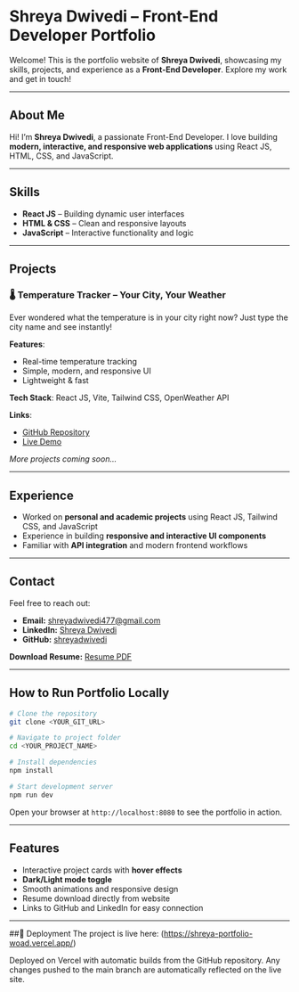 

# Shreya Dwivedi – Front-End Developer Portfolio

Welcome! This is the portfolio website of **Shreya Dwivedi**, showcasing my skills, projects, and experience as a **Front-End Developer**. Explore my work and get in touch!

---

## About Me

Hi! I’m **Shreya Dwivedi**, a passionate Front-End Developer. I love building **modern, interactive, and responsive web applications** using React JS, HTML, CSS, and JavaScript.

---

## Skills

* **React JS** – Building dynamic user interfaces
* **HTML & CSS** – Clean and responsive layouts
* **JavaScript** – Interactive functionality and logic

---

## Projects

### 🌡️ Temperature Tracker – Your City, Your Weather

Ever wondered what the temperature is in your city right now? Just type the city name and see instantly!

**Features**:

* Real-time temperature tracking
* Simple, modern, and responsive UI
* Lightweight & fast

**Tech Stack**: React JS, Vite, Tailwind CSS, OpenWeather API

**Links**:

* [GitHub Repository](GITHUB_LINK)
* [Live Demo](LIVE_LINK)

*More projects coming soon…*

---

## Experience

* Worked on **personal and academic projects** using React JS, Tailwind CSS, and JavaScript
* Experience in building **responsive and interactive UI components**
* Familiar with **API integration** and modern frontend workflows

---

## Contact

Feel free to reach out:

* **Email:** [shreyadwivedi477@gmail.com](mailto:shreyadwivedi477@gmail.com)
* **LinkedIn:** [Shreya Dwivedi](LINKEDIN_LINK)
* **GitHub:** [shreyadwivedi](GITHUB_LINK)

**Download Resume:** [Resume PDF](./resume.pdf)

---

## How to Run Portfolio Locally

```bash
# Clone the repository
git clone <YOUR_GIT_URL>

# Navigate to project folder
cd <YOUR_PROJECT_NAME>

# Install dependencies
npm install

# Start development server
npm run dev
```

Open your browser at `http://localhost:8080` to see the portfolio in action.

---

## Features

* Interactive project cards with **hover effects**
* **Dark/Light mode toggle**
* Smooth animations and responsive design
* Resume download directly from website
* Links to GitHub and LinkedIn for easy connection

---
##🚀 Deployment
The project is live here: (https://shreya-portfolio-woad.vercel.app/)

Deployed on Vercel with automatic builds from the GitHub repository.
Any changes pushed to the main branch are automatically reflected on the live site.
